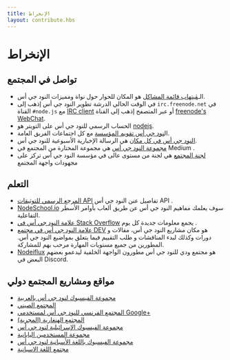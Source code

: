 ```yaml
---
title: الإنخراط
layout: contribute.hbs
---
```

# الإنخراط

## تواصل في المجتمع

- الـ[ڨيتهاب قائمة المشاكل](https://github.com/nodejs/node/issues) هو المكان للحوار حول  نواة ومميزات النود جي أس.
- في الوقت الحالي الدرشة تطوير النود جي أس إذهب إلى `irc.freenode.net` في القناة `#node.js` مع [IRC client](http://en.wikipedia.org/wiki/Comparison_of_Internet_Relay_Chat_clients) أو عبر المتصفح إذهب إلى القناة [freenode's WebChat](http://webchat.freenode.net/?channels=node.js).
- الحساب الرسمي للنود جي أس على التويتر هو [nodejs](https://twitter.com/nodejs).
- ال[نود جي أس تقويم المؤسسة](https://nodejs.org/calendar) مع كل اجتماعات الفريق العامة. 
- [النود جي أس في كل مكان](https://newsletter.nodejs.org) هي الرسالة الإخبارية الأسبوعية للنود جي أس.
- [مجموعة النود جي أس](https://medium.com/the-node-js-collection) هي مجموعة المختارة من المجتمع في Medium .
- [لجنة المجتمع](https://github.com/nodejs/community-committee) هي لجنة من مستوى عالى في مؤسسة النود جي أس  تركز على مجهودات واجهة المجتمع 


## التعلم

- [المرجع الرسمي للتوثيقات API](/api) تفاصيل عنن النود جي أس API .
- [NodeSchool.io](http://nodeschool.io) سوف يعلمك مفاهيم النود جي أس عن طريق ألعاب بأوامر الأسطر التفاعلية.
- [علامة النود جي أس في Stack Overflow](http://stackoverflow.com/questions/tagged/node.js) يجمع معلومات جديدة كل يوم .
- [علامة النود جي أس في مجتمع DEV](https://dev.to/t/node) هو مكان مشاريع النود جي أس، مقالات و دورات وكذلك لبدء المناقشات و طلب التقييم فيما يتعلق بمواضيع النود جي أس. المطورين من جميع مستويات المهارة مرحب بهم للمشاركة.
- [Nodeiflux](https://discordapp.com/invite/vUsrbjd) هو مجتمع ودي للنود جي أس مطورون الواجهة الخلفية ليدعمو بعضهم البعض في Discord.

## مواقع ومشاريع المجتمع دولي

- [مجموعة الفيسبوك لنود جي أس بالعربية](https://www.facebook.com/groups/244117373172135)
- [المجتمع الصيني](http://cnodejs.org)
- [المجتمع الفرنسي للنود جي أس لمستخدمي Google+](https://plus.google.com/communities/113346206415381691435)
- [المجتمع الهنغارية (المجرية)](http://nodehun.blogspot.com/)
- [مجموعة الفيسبوك الإسرائيلية لنود جي أس](https://www.facebook.com/groups/node.il/)
- [مجموعة المستخدمين اليابانية](http://nodejs.jp/)
- [مجموعة الفيسبوك باللغة الأسبانية لنود جي أس](https://www.facebook.com/groups/node.es/)
- [مجتمع اللغة الاسبانية](http://nodehispano.com)
